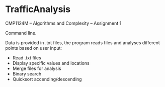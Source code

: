 # TrafficAnalysis
 CMP1124M – Algorithms and Complexity – Assignment 1
 
 Command line.

 Data is provided in .txt files, the program reads files and analyses different points based on user input:
 * Read .txt files
 * Display specific values and locations
 * Merge files for analysis
 * Binary search
 * Quicksort accending/descending
